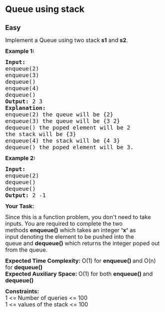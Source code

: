 # Queue using stack
## Easy 
<div class="problem-statement" style="user-select: auto;">
                <p style="user-select: auto;"></p><p style="user-select: auto;"><span style="font-size: 18px; user-select: auto;">Implement a Queue&nbsp;using two stack</span><span style="font-size: 18px; user-select: auto;"><strong style="user-select: auto;">&nbsp;s1</strong>&nbsp;and<strong style="user-select: auto;">&nbsp;s2</strong>.</span></p>

<p style="user-select: auto;"><span style="font-size: 18px; user-select: auto;"><strong style="user-select: auto;">Example 1:</strong></span></p>

<pre style="position: relative; user-select: auto;"><span style="font-size: 18px; user-select: auto;"><strong style="user-select: auto;">Input:
</strong>enqueue(2)
enqueue(3)
dequeue()
enqueue(4)
dequeue()<strong style="user-select: auto;">
Output: </strong>2 3
<strong style="user-select: auto;">Explanation:
</strong>enqueue(2)&nbsp;the queue&nbsp;will be {2}
enqueue(3)&nbsp;the queue&nbsp;will be {3 2}
dequeue() the poped element will be 2&nbsp;
the stack&nbsp;will be {3}
enqueue(4)&nbsp;the stack&nbsp;will be {4 3}
dequeue() the poped element will be 3. &nbsp;
</span><div class="open_grepper_editor" title="Edit &amp; Save To Grepper" style="user-select: auto;"></div></pre>

<p style="user-select: auto;"><span style="font-size: 18px; user-select: auto;"><strong style="user-select: auto;">Example 2:</strong></span></p>

<pre style="position: relative; user-select: auto;"><span style="font-size: 18px; user-select: auto;"><strong style="user-select: auto;">Input:
</strong>enqueue(2)
dequeue()
dequeue()<strong style="user-select: auto;">
Output: </strong>2 -1</span><div class="open_grepper_editor" title="Edit &amp; Save To Grepper" style="user-select: auto;"></div></pre>

<p style="user-select: auto;"><span style="font-size: 18px; user-select: auto;"><strong style="user-select: auto;">Your Task:</strong></span></p>

<p style="user-select: auto;"><span style="font-size: 18px; user-select: auto;">Since this is a function problem, you don't need to take inputs. You are required to complete the two methods&nbsp;<strong style="user-select: auto;">enqueue</strong><strong style="user-select: auto;">()</strong>&nbsp;which takes&nbsp;an integer <strong style="user-select: auto;">'x'</strong>&nbsp;as input&nbsp;denoting the element to be pushed into the queue&nbsp;and <strong style="user-select: auto;">dequeue</strong><strong style="user-select: auto;">()</strong>&nbsp;which returns the&nbsp;integer&nbsp;poped out from the queue.</span></p>

<p style="user-select: auto;"><span style="font-size: 18px; user-select: auto;"><strong style="user-select: auto;">Expected Time Complexity:&nbsp;</strong>O(1) for&nbsp;<strong style="user-select: auto;">enqueue</strong><strong style="user-select: auto;">()&nbsp;</strong>and O(n) for <strong style="user-select: auto;">dequeue</strong><strong style="user-select: auto;">()</strong><br style="user-select: auto;">
<strong style="user-select: auto;">Expected Auxiliary Space:&nbsp;</strong>O(1) for both&nbsp;<strong style="user-select: auto;">enqueue</strong><strong style="user-select: auto;">()&nbsp;</strong>and <strong style="user-select: auto;">dequeue</strong><strong style="user-select: auto;">()</strong></span></p>

<p style="user-select: auto;"><span style="font-size: 18px; user-select: auto;"><strong style="user-select: auto;">Constraints:</strong><br style="user-select: auto;">
1 &lt;=<strong style="user-select: auto;">&nbsp;</strong>Number of queries&nbsp;&lt;= 100<br style="user-select: auto;">
1 &lt;= values of the stack&nbsp;&lt;= 100</span></p>
 <p style="user-select: auto;"></p>
            </div>